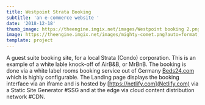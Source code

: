 ```yaml
---
title: Westpoint Strata Booking
subtitle: 'an e-commerce website '
date: '2018-12-18'
thumb_image: https://theengine.imgix.net/images/Westpoint booking 2.png?auto=format,enhance&q=60&
image: https://theengine.imgix.net/images/mighty-comet.png?auto=format,enhance&q=60&fit=clip
template: project
---
```

A guest suite booking site, for a local Strata (Condo) corporation. This is an example of a white lable knock-off of AirB&B, or MrBnB. 
The booking is done via a white label rooms booking service out of Germany [Beds24.com](https://Beds24.com) which is highly configurable. The Landing page displays the booking interface via an iframe and is hosted by [https://netlify.com](Netlify.com) via a Static Site Generator #SSG and at the edge via cloud content distribution network #CDN. 
